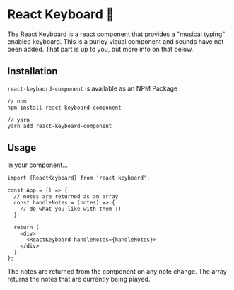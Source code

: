 # React Keyboard 🎹

The React Keyboard is a react component that provides a "musical typing" enabled keyboard. This is a purley visual component and sounds have not been added. That part is up to you, but more info on that below.

## Installation

`react-keybaord-component` is available as an NPM Package

```
// npm
npm install react-keyboard-component

// yarn
yarn add react-keyboard-component
```

## Usage

In your component...

```
import {ReactKeyboard} from 'react-keyboard';

const App = () => {
  // notes are returned as an array
  const handleNotes = (notes) => {
    // do what you like with them :)
  }

  return (
    <div>
      <ReactKeyboard handleNotes={handleNotes}>
    </div>
  )
};
```

The notes are returned from the component on any note change. The array returns the notes that are currently being played.
